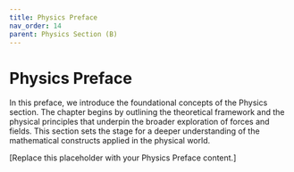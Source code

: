 ```yaml
---
title: Physics Preface
nav_order: 14
parent: Physics Section (B)
---
```


# Physics Preface

In this preface, we introduce the foundational concepts of the Physics section. The chapter begins by outlining the theoretical framework and the physical principles that underpin the broader exploration of forces and fields. This section sets the stage for a deeper understanding of the mathematical constructs applied in the physical world.

[Replace this placeholder with your Physics Preface content.]
